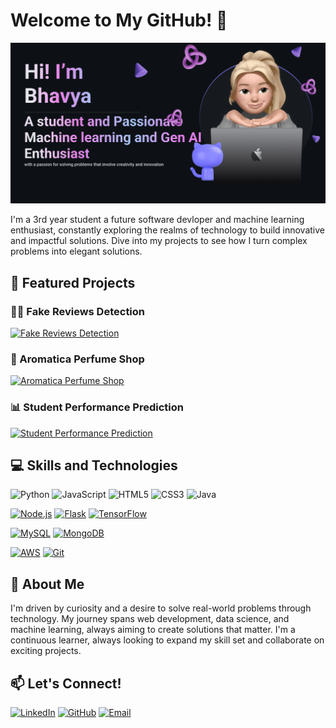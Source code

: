 # Welcome to My GitHub! 👋
![Banner](https://github.com/bhavyarathore11/bhavyarathore11/blob/main/Make%20your%20README.png?raw=true)

I'm a 3rd year student a future software devloper and machine learning enthusiast, constantly exploring the realms of technology to build innovative and impactful solutions. Dive into my projects to see how I turn complex problems into elegant solutions.

## 🚀 Featured Projects
### 🕵️‍♂️ Fake Reviews Detection
[<img src="https://www.shutterstock.com/image-vector/fake-smartphone-news-icon-outline-260nw-1666881757.jpg" alt="Fake Reviews Detection" width="80" height="80">](https://github.com/bhavyarathore11/Fake-Reviews-Detection-)
### 🌸 Aromatica Perfume Shop
[<img src="https://cdn.create.vista.com/api/media/small/576261676/stock-vector-perfume-icon-flat-illustration-mineral-stone-vector-icons-web" alt="Aromatica Perfume Shop" width="80" height="80">](https://bhavyarathore11.github.io/Aromatica-perfume-shop/index.html)
### 📊 Student Performance Prediction
[<img src="https://img.lovepik.com/element/45017/8384.png_860.png" alt="Student Performance Prediction" width="80" height="80">](https://bhavyarathore11.github.io/Student-performance-predictions-/)

## 💻 Skills and Technologies
![Python](https://img.icons8.com/color/48/000000/python--v1.png)
![JavaScript](https://img.icons8.com/color/48/000000/javascript--v1.png)
![HTML5](https://img.icons8.com/color/48/000000/html-5--v1.png)
![CSS3](https://img.icons8.com/color/48/000000/css3.png)
![Java](https://img.icons8.com/color/48/000000/css3.png)

[![Node.js](https://img.icons8.com/color/48/000000/nodejs.png)](https://nodejs.org/)
[![Flask](https://img.icons8.com/ios-filled/50/000000/flask.png)](https://flask.palletsprojects.com/)
[![TensorFlow](https://img.icons8.com/color/48/000000/tensorflow.png)](https://www.tensorflow.org/)

[![MySQL](https://img.icons8.com/color/48/000000/mysql-logo.png)](https://www.mysql.com/)
[![MongoDB](https://img.icons8.com/color/48/000000/mongodb.png)](https://www.mongodb.com/)

[![AWS](https://img.icons8.com/color/48/000000/amazon-web-services.png)](https://aws.amazon.com/)
[![Git](https://img.icons8.com/color/48/000000/git.png)](https://git-scm.com/)

## 🌟 About Me
I'm driven by curiosity and a desire to solve real-world problems through technology. My journey spans web development, data science, and machine learning, always aiming to create solutions that matter. I'm a continuous learner, always looking to expand my skill set and collaborate on exciting projects.

## 📫 Let's Connect!
[![LinkedIn](https://img.icons8.com/color/48/000000/linkedin.png)](https://www.linkedin.com/in/bhavya-rathore-761a7324a)
[![GitHub](https://img.icons8.com/color/48/000000/github.png)](https://github.com/bhavyarathore11)
[![Email](https://img.icons8.com/color/48/000000/email.png)](mailto:bhavyarathore2211@gmail.com)

